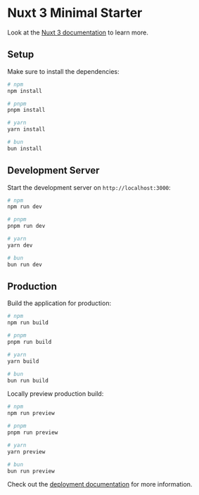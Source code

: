 # Nuxt 3 Minimal Starter

Look at the [Nuxt 3 documentation](https://nuxt.com/docs/getting-started/introduction) to learn more.

## Setup

Make sure to install the dependencies:

```bash
# npm
npm install

# pnpm
pnpm install

# yarn
yarn install

# bun
bun install
```

## Development Server

Start the development server on `http://localhost:3000`:

```bash
# npm
npm run dev

# pnpm
pnpm run dev

# yarn
yarn dev

# bun
bun run dev
```

## Production

Build the application for production:

```bash
# npm
npm run build

# pnpm
pnpm run build

# yarn
yarn build

# bun
bun run build
```

Locally preview production build:

```bash
# npm
npm run preview

# pnpm
pnpm run preview

# yarn
yarn preview

# bun
bun run preview
```

Check out the [deployment documentation](https://nuxt.com/docs/getting-started/deployment) for more information.


<!-- 

Technical Description

Create a web application for cinema (Vue.js OR React.js OR Javascript).
Application should provide next functionality for users: get list of all movies, see all sessions at the cinema, get movie info, find movie by name or/and genres, book ticket on certain movie's session.
Feel free to implement your own UI design.

API

API domain: https://cinema-api-test.y-media.io/v1

Get all movies :

HTTP GET 
/movies 

Search for movie:

HTTP GET 
/movies?movie_id={id}&name={name}&genres={genres}

All search parameters are optional
Movie genres :
ACTION: 0
ADVENTURES: 1
COMEDY: 2
DRAMA: 3
HORROR: 4
WESTERNS: 5

Get movies sessions:

HTTP GET 
/movieShows 
OR
/movieShows?movie_id={id}


Book ticket:

	Check for free places:

HTTP GET 
	/showPlaces?movie_id={id}&daytime={daytime}&showdate={showdate}
	/showPlaces?movie_id=61&daytime=10:50&showdate=2021-06-27

Book place:

HTTP POST
/bookPlace
{
  "movie_id": {id},
  "row": {int},
  "seat": {int},
  "showdate": {string},
  "daytime": {string}
}

Request:
{
  "movie_id": 61,
  "row": 9,
  "seat": 8,
  "showdate": "2021-06-27",
  "daytime": "10:50"
}

Response:
{
    "error_code": 0,
    "error_message": "no errors",
    "data": {
        "movie_id": "61",
        "row": "9",
        "seat": "8",
        "showdate": "2021-06-27",
        "daytime": "10:50",
        "ticketkey": "2a8cfbd5a4945f52e92c6b969f440192"
    }
}
 -->